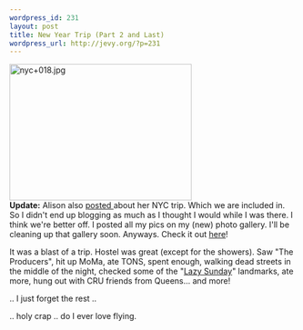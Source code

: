 ```yaml
--- 
wordpress_id: 231
layout: post
title: New Year Trip (Part 2 and Last)
wordpress_url: http://jevy.org/?p=231
---
```

<img width="320" height="240" alt="nyc+018.jpg" id="image263" class="center" src="http://jevy.org/wp-content/uploads/2006/02/nyc+018.jpg" />
<div class="alert"><strong>Update:</strong> Alison also <a href="http://chiefspymaster.livejournal.com/227824.html">posted </a>about her NYC trip.  Which we are included in.</div>
So I didn't end up blogging as much as I thought I would while I was there.  I think we're better off.  I posted all my pics on my (new) photo gallery.  I'll be cleaning up that gallery soon.  Anyways.  Check it out <a href="http://jevy.org/photos/v/nyc2k6/">here</a>!

It was a blast of a trip.  Hostel was great (except for the showers).  Saw "The Producers", hit up MoMa, ate TONS, spent enough, walking dead streets in the middle of the night, checked some of the "<a href="http://video.google.com/videoplay?docid=-4245337360492479670&q=lazy+sunday">Lazy Sunday</a>" landmarks, ate more, hung out with CRU friends from Queens... and more!

.. I just forget the rest ..

.. holy crap .. do I ever love flying.
